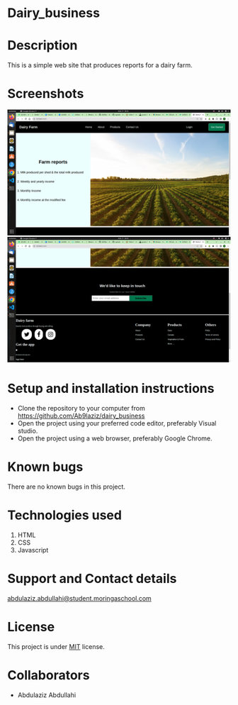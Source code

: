 # Dairy_business

# Description
This is a simple web site that produces reports for a dairy farm. 

# Screenshots

![Screenshot1](/assets/images/Screenshot1.png)
![screenshot2](/assets/images/Screenshot2.png)

# Setup and installation instructions
- Clone the repository to your computer from https://github.com/Ab9laziz/dairy_business
- Open the project using your preferred code editor, preferably Visual studio.
- Open the project using a web browser, preferably Google Chrome.

# Known bugs
There are no known bugs in this project.

# Technologies used
1. HTML
2. CSS
3. Javascript

# Support and Contact details
abdulaziz.abdullahi@student.moringaschool.com
# License
This project is under [MIT](https://github.com/Ab9laziz/dairy_business/blob/master/licence) license.

# Collaborators
- Abdulaziz Abdullahi

